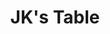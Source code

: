 ---
layout: place
title: "JK's Table"
permalink: /minnesota/edina/jk-s-table.html
stateAbbr: MN
stateName: Minnesota
cityName: Edina
place_id: ChIJ4zufmuUj9ocRVTkKIA3N8xA
photos:
  - name: >-
      places/ChIJ4zufmuUj9ocRVTkKIA3N8xA/photos/AeeoHcL-RuXyb6Ks9x9Yju1AShansGIaXslB5VO8exbW_KT-hMxpC5iFWa3khdfUlBd7nX7e3cVvcpNHsffbTrhkO2uQRTTUZPK-Cq5x1HncLF1au6N3Lf3KfmURSVsN7IGRMOMhSioSZGJJdn6Dv4Sc8Q-n4B5i9FzsiNY08-mbqxe2BID8LbgY09Wuz1p3qDRC3pi-hkVJRHavNqHD7dCZsSAAiq3PwklYaA3aQKpQDxb6VBKmbGFioJ21LjtUShuXBaWvnH48ap_mzFnRNsyxGxFX7acSz75Lnq6wGD2k7iB_oNgAU1IWBInITxJ44lhHLA0LEJNirT46-JrLLFSthViyLkSvc8y6rqubWG_Frn-qAw_2otfIHTi78SyfK6BGMbMuxjJOLNbrUAVAkpv-POfyZ_rNC7JKUlx2c-_JUGW7MqZ9
    widthPx: 3024
    heightPx: 4032
    authorAttributions:
      - displayName: Hot Seat Reviews
        uri: https://maps.google.com/maps/contrib/113677594900761522311
        photoUri: >-
          https://lh3.googleusercontent.com/a-/ALV-UjVlSClsD5cfdeME8tSL1_ABmNMrCUOPsJgV-TUsyb98peGUgLM=s100-p-k-no-mo
    flagContentUri: >-
      https://www.google.com/local/imagery/report/?cb_client=maps_api_places.places_api&image_key=!1e10!2sCIHM0ogKEICAgIC6nPDt6gE&hl=en-US
    googleMapsUri: >-
      https://www.google.com/maps/place//data=!3m4!1e2!3m2!1sCIHM0ogKEICAgIC6nPDt6gE!2e10!4m2!3m1!1s0x87f623e59a9f3be3:0x10f3cd0d200a3955
  - name: >-
      places/ChIJ4zufmuUj9ocRVTkKIA3N8xA/photos/AeeoHcLpki9NoNerVG4PhiVSbP4bwQ0JqngJpFU45L6t9IuBBpHcq4KOFps4ID65Tyuc_Y-GCG7kK3TxyOOdQApytGpMACVsVe0wYUHlOrodWPnkPCSyGc9-IbKF6JHRBLm38D3bzFRmLuw1ViDlIjTNQ1OJIYGb7oMAV7ra99_Qrp3Xc306qI7lyQB2YklstHSwYL8FGiDiZSDwSxeuCKyFzsGhwEJP84j0l4g9qM087igpHX09Qa_fhCfMmzDxkh4g-lHdMcc-dTqhTHRtg5-lYyoeSKODuXqeMDmm7bwrqJ7EkA
    widthPx: 750
    heightPx: 500
    authorAttributions:
      - displayName: JK's Table
        uri: https://maps.google.com/maps/contrib/116634052102779692296
        photoUri: >-
          https://lh3.googleusercontent.com/a-/ALV-UjWZPpzLxNKqRSrywvOklNYkU8AfxedDcLWZaT8M6XWY8P4h5UI=s100-p-k-no-mo
    flagContentUri: >-
      https://www.google.com/local/imagery/report/?cb_client=maps_api_places.places_api&image_key=!1e10!2sAF1QipNqZNj4T_epKeAoAG7tWBSXXqd1XBrj3b0RMTkL&hl=en-US
    googleMapsUri: >-
      https://www.google.com/maps/place//data=!3m4!1e2!3m2!1sAF1QipNqZNj4T_epKeAoAG7tWBSXXqd1XBrj3b0RMTkL!2e10!4m2!3m1!1s0x87f623e59a9f3be3:0x10f3cd0d200a3955
  - name: >-
      places/ChIJ4zufmuUj9ocRVTkKIA3N8xA/photos/AeeoHcKPlTrWimmTINkBvki74uGj1jHz1v39zj6rlPnommIcbXZ33drSQHR37AnZA9aCE6oB6aqPZ12dam_itC-HXOtVCLfIUxzZCWXEgMtDcfrbL-k9iTZL7LIr5-Au-cglpK-Hu7vWz65T5v-FwxH7y1-fhXRpMEENHkluRPgkfRkAkWcSlV1mayjdh8LwfP9KAWad2vJccQ2frrAx9DebPUf7bJZzGxc3MbymX0mjLrzAWKITmOlnRUOv6-G6nnacwjNp-Qd2O3fFlV3a5U1xs7FsxYR8nRw-xCKCy9CCLSa3rA
    widthPx: 750
    heightPx: 500
    authorAttributions:
      - displayName: JK's Table
        uri: https://maps.google.com/maps/contrib/116634052102779692296
        photoUri: >-
          https://lh3.googleusercontent.com/a-/ALV-UjWZPpzLxNKqRSrywvOklNYkU8AfxedDcLWZaT8M6XWY8P4h5UI=s100-p-k-no-mo
    flagContentUri: >-
      https://www.google.com/local/imagery/report/?cb_client=maps_api_places.places_api&image_key=!1e10!2sAF1QipP4jnNxS1yowY8T-ho8m91dEg-WbRU3QK96fdXn&hl=en-US
    googleMapsUri: >-
      https://www.google.com/maps/place//data=!3m4!1e2!3m2!1sAF1QipP4jnNxS1yowY8T-ho8m91dEg-WbRU3QK96fdXn!2e10!4m2!3m1!1s0x87f623e59a9f3be3:0x10f3cd0d200a3955
  - name: >-
      places/ChIJ4zufmuUj9ocRVTkKIA3N8xA/photos/AeeoHcLBo48FkImiCAWgKeA0ySHjPPZZC6_bketfJNdNOAI9ZyDU6-kOjPsCX7dD_17l2aMhoj91gxQtl2zFJ9eAWFvqBnjLq3ZZmp_xIxCazSMO4dzIKtqktaJT-lnssuHBLl4igayyh4HhsvuERW2sRsdLpgSYxApjGfbyhrrkfD_0s2EDFkC63qDGvROCXsxOLBSJLV6v940d90WyamcXEFJrzMJYySOB-VGNwoH-7GeDj_kfgPdgio_n-_gmcBhA36NMdBSHGAbJQMDO_tyuCzSlPgZQHvM0Tb54Rhn2kw5lYIZpiMUt5g4CyT8Sa94ex3VdFAslfq5zuIt1UW0HTB4h-Z8z6qXaJreD5CuuNqAADUdWa-msfEkHunHFdbhWjki1B-w0gERQLfoMtmdbu5cuRumoZcKEaqY-8OZKLmns6t8
    widthPx: 4080
    heightPx: 3072
    authorAttributions:
      - displayName: Andre
        uri: https://maps.google.com/maps/contrib/112415752346062296023
        photoUri: >-
          https://lh3.googleusercontent.com/a/ACg8ocJ-akPO1gEjbUkNw_UoOye3PdTGXiSGY7XlSot5WwWGq44l-A=s100-p-k-no-mo
    flagContentUri: >-
      https://www.google.com/local/imagery/report/?cb_client=maps_api_places.places_api&image_key=!1e10!2sCIHM0ogKEICAgID9sM6xtwE&hl=en-US
    googleMapsUri: >-
      https://www.google.com/maps/place//data=!3m4!1e2!3m2!1sCIHM0ogKEICAgID9sM6xtwE!2e10!4m2!3m1!1s0x87f623e59a9f3be3:0x10f3cd0d200a3955
  - name: >-
      places/ChIJ4zufmuUj9ocRVTkKIA3N8xA/photos/AeeoHcIW9mkEyrC3jqQsISvBsTGfqQ0CokRD9S7cFAMLHB9CwIrVHLwKoVBKY9_c3hNyy2BEVon7bT8XRSAXZvaV1hyrxlg4ZjPLnGEgffaGlZ8i_fmdJMTXKOP8AEWOdXn-n4p-bzw73jjwy0xfpJx4V6RcI86-8EGWv-BdD6O1ipqijcRlwrE6r9XRDGZkuzzRni2B-4kaVnNmy3YiWSfYQONjYrR5Ey2EVme_3M7EQE-HwxV4aVFVI4_eylvceZMbAf6qNqnuEVfECoUYRh_a8hDP_IHzJbErO2dHGtSV0OQEhmnl9Vz_NFH1jjxL0v08TagIarfjzrAXuuVCiimmOf7zdK6km2nr5cuGiNFnR4nMd3M9nkiSdwAPjoIXWGWmmRAdm6Fy-MjHSslW9UDPKGbNiRKXk4lN5DALrzdWpO9MXw
    widthPx: 3072
    heightPx: 4096
    authorAttributions:
      - displayName: Darla Thurner
        uri: https://maps.google.com/maps/contrib/114379330036920491873
        photoUri: >-
          https://lh3.googleusercontent.com/a-/ALV-UjVo2ZAAk6y1EDsWOh4_EhgbNPkviLaET_6TZSx1Eyzndtb17Cs=s100-p-k-no-mo
    flagContentUri: >-
      https://www.google.com/local/imagery/report/?cb_client=maps_api_places.places_api&image_key=!1e10!2sCIHM0ogKEICAgIDDr5y7HA&hl=en-US
    googleMapsUri: >-
      https://www.google.com/maps/place//data=!3m4!1e2!3m2!1sCIHM0ogKEICAgIDDr5y7HA!2e10!4m2!3m1!1s0x87f623e59a9f3be3:0x10f3cd0d200a3955
  - name: >-
      places/ChIJ4zufmuUj9ocRVTkKIA3N8xA/photos/AeeoHcKwqZgoj02h22qSv1xwWOZ2H5qI0yAdxAaYtmgG-n6cvLziPOLO0bGeWHIHG2KWTfdfdqz4AVMZBDpswOn5GHvzJ1rsBbQI3m33AHabbi2hDLCh1_GmDOdSNa54IbgTrvv80qOUxPS_S_QYnbSECZ--CwmSPvkZEHHO5Gfbo7HEN5EywB7zSQgQSiiAmJxV26yAAGBwK3oWuOYZ21XqkeD9x3Sw2RKF5EOr4yUfypGMVEQ_VG0m1RPdSKLVu1d6B5ORgRcMvBbMcfnRSMIjqpoUXIc4NJeNlN3upN1ruKqnpc7A6G53T2CltKk6jtLn9d1hSptGhsxVd-YyDC6qNEIA8_Nnvl0EsEGiQGqDV4Q-VgT1WwqsU48wrV8B14_j0sfdZVOkVxAjgLZnYSpQ2tZwAH5vNVDbJiCRkQ61n9IQ7Q
    widthPx: 4080
    heightPx: 3072
    authorAttributions:
      - displayName: Carolina Margaria
        uri: https://maps.google.com/maps/contrib/106136339225342169668
        photoUri: >-
          https://lh3.googleusercontent.com/a-/ALV-UjWh6xMEe507xSZHbJD51reIj3upmouva9LObe07h137R09T4bzU-A=s100-p-k-no-mo
    flagContentUri: >-
      https://www.google.com/local/imagery/report/?cb_client=maps_api_places.places_api&image_key=!1e10!2sCIHM0ogKEICAgICuyLzSVg&hl=en-US
    googleMapsUri: >-
      https://www.google.com/maps/place//data=!3m4!1e2!3m2!1sCIHM0ogKEICAgICuyLzSVg!2e10!4m2!3m1!1s0x87f623e59a9f3be3:0x10f3cd0d200a3955
  - name: >-
      places/ChIJ4zufmuUj9ocRVTkKIA3N8xA/photos/AeeoHcKclwe-nepcqeL7I3tVoW9HkaFvAvo7-l6pI-jd9Iab5DGc8Q7TDBVd7Cnzmc8HOMx_8ChVblsGVfLjqGFR62bytbKAMOF6FuA059t4G3KPzmk06QVj6Q_GXRl2YNySgMVCaHZ1vXYGKVkQS4Ylztmg6Q9KTwIYU-lwUKa2iQVMZSfGwkwe8cxMWYFHKwujWTsuqAURuG__e-u9qtgHtaYUkaIS2C618DgLFLS3t3qAnabtA1pZ-xqLruc9Qe4iix70Z4GKOcAUuZUbB_byqmRooBeZV2i8WxV6UZWhSminmnGqvQLlA2lU93OShxY2xtTPP3EOXp0KIdtxj3i--b8zz409aJ-y_9AjUJjoAWXoWcElvAv9DxEj7pfQtk_BzhfyuuDconz5pnTT7c_zqmn7gXYlQSm5vcqun56R7vQ
    widthPx: 4000
    heightPx: 2252
    authorAttributions:
      - displayName: Quynh Nguyen
        uri: https://maps.google.com/maps/contrib/115299294960223343865
        photoUri: >-
          https://lh3.googleusercontent.com/a-/ALV-UjUkEyQe86H21dn6SInYG1D7GP7h8_9qIKt2vkVhAQQldbPSncowBw=s100-p-k-no-mo
    flagContentUri: >-
      https://www.google.com/local/imagery/report/?cb_client=maps_api_places.places_api&image_key=!1e10!2sCIHM0ogKEICAgICx1tjqEw&hl=en-US
    googleMapsUri: >-
      https://www.google.com/maps/place//data=!3m4!1e2!3m2!1sCIHM0ogKEICAgICx1tjqEw!2e10!4m2!3m1!1s0x87f623e59a9f3be3:0x10f3cd0d200a3955
  - name: >-
      places/ChIJ4zufmuUj9ocRVTkKIA3N8xA/photos/AeeoHcIHXW3ette99-mNkQyWq5B08ZfXzTh1z0ota5Kb26N1h5KGkPw1GJu8kvGo1v7oI1_bO0iy0mVOC57bG00eSIfTIkD3LGOJSicA-Qz3KtlcpLDDJuiz9Yc-IFEKJO6QUVyXR5t64N3c225H4Q22dLpqMoUDXRZygq7L9v2Xa69_Stl289a3asYRpIQWUSkJtS_ZUrkwcfgVG4sc02G0p7y6J-NFdH682jbQlFik7Cgm7-ZAebFNJ4URk0bVjooJ2ChwFQBkNmheaubaw_N2erurqa3TFOI9MmxLAyuwttz3eJwt86OKfeII6OsDDNoAKq0El7CLobLOk3O9mPz5orxRy7X9khHSashaj4EA78NOO9JWJw6JyW-4IfvWVWjc3uXczfnwWCQaRD1tE9Rnz0RfaR0lyUA0sfjB28y8hQkQ-WL-
    widthPx: 4080
    heightPx: 3072
    authorAttributions:
      - displayName: Carolina Margaria
        uri: https://maps.google.com/maps/contrib/106136339225342169668
        photoUri: >-
          https://lh3.googleusercontent.com/a-/ALV-UjWh6xMEe507xSZHbJD51reIj3upmouva9LObe07h137R09T4bzU-A=s100-p-k-no-mo
    flagContentUri: >-
      https://www.google.com/local/imagery/report/?cb_client=maps_api_places.places_api&image_key=!1e10!2sCIHM0ogKEICAgICuyLzSlgE&hl=en-US
    googleMapsUri: >-
      https://www.google.com/maps/place//data=!3m4!1e2!3m2!1sCIHM0ogKEICAgICuyLzSlgE!2e10!4m2!3m1!1s0x87f623e59a9f3be3:0x10f3cd0d200a3955
  - name: >-
      places/ChIJ4zufmuUj9ocRVTkKIA3N8xA/photos/AeeoHcJC7pHAnjKhNbpVjDETcMlq9Ixfw2oeuA6aJ2wIfh6GaXQCZNv70J7Ig8HCUh6sBq0n0EqtdZCHnqoo1QQB0gphlys3z8INj8J3tc8v_oBZDHAMzi8w2ipxTYIT-R3PGAsFm0EDmHyngUlENYfY7nw3BIPGjt-SWkkpsL_qCdyI2ZHnzfAsBCqKBqa6GpNiscbfGpLXmThZXz2ch0irJOI_5CdtAIMxDl_HtevanQXqaThKcthvcl6YaAUSw07jMYdEQynR15DB6t9dmcnB5CVKEh57FoxePbHPtCCv_3gBeAxanySF8hYzBM8gAQygHZbx4z5W5E9V8ux6ZVzjIkSUmiRRJgwsIXf1cqxg3yicsIqGZr4conqVRLKJKwRqMkOkOc7eGypQpe6EtG7UPmVo0l60QcrndgO56f-cLTiRjA
    widthPx: 3024
    heightPx: 4032
    authorAttributions:
      - displayName: Xue Lee
        uri: https://maps.google.com/maps/contrib/104681109031221763603
        photoUri: >-
          https://lh3.googleusercontent.com/a-/ALV-UjWUrbXehc4f_9ewuQ0n8kgTt29Mb7Zcb4szO40ha4ok2dbfD042=s100-p-k-no-mo
    flagContentUri: >-
      https://www.google.com/local/imagery/report/?cb_client=maps_api_places.places_api&image_key=!1e10!2sCIHM0ogKEICAgIDDqrjXOQ&hl=en-US
    googleMapsUri: >-
      https://www.google.com/maps/place//data=!3m4!1e2!3m2!1sCIHM0ogKEICAgIDDqrjXOQ!2e10!4m2!3m1!1s0x87f623e59a9f3be3:0x10f3cd0d200a3955
  - name: >-
      places/ChIJ4zufmuUj9ocRVTkKIA3N8xA/photos/AeeoHcKmFgle9vKmPQCFScv58IGt-XM2IweT_I0xOmYfAzXx57dLqy82vS-vAn0EQDN7qjmsg4IAGn6-XpHKmdH-pya1DHy30jxmlsGmP1guq4PnghE8pXwQlHAi7SCCxc6prDW2V3KIpFeEnhwT89wXpyrDzjDugiFnMoJRYVI7nk1Tn7GNhy5-n_9UBkAklWV_TkhuJvzEea9xffSMmIugYHSN9hjGJIUB3GxKpItKIUSkE47cW0C7f_bcy2QXi1mLz3z5Zh1j2rBv8pWDAA6bsf63G6cQTKW1J4mqAkuy-ztx-nr6X6g0Fyyk7V0y7968u8BX4SS_hGW9DsE8cP4oLh0wttzi8HfxBB4nurPgIdDT4JuZRyap9cHSNiowYGAZ8De66Bsnxmo7XReIoQHV2jDw26S-FUbYfqZRXXDY-r88_tj_
    widthPx: 3000
    heightPx: 4000
    authorAttributions:
      - displayName: NC
        uri: https://maps.google.com/maps/contrib/118012563802760086261
        photoUri: >-
          https://lh3.googleusercontent.com/a/ACg8ocLEezcO8oAW6a7b0Dgnfy4K3J_McZ3Z07BRY_Yw4zL6QtM0PA=s100-p-k-no-mo
    flagContentUri: >-
      https://www.google.com/local/imagery/report/?cb_client=maps_api_places.places_api&image_key=!1e10!2sCIHM0ogKEICAgICNmZz-qQE&hl=en-US
    googleMapsUri: >-
      https://www.google.com/maps/place//data=!3m4!1e2!3m2!1sCIHM0ogKEICAgICNmZz-qQE!2e10!4m2!3m1!1s0x87f623e59a9f3be3:0x10f3cd0d200a3955
address: '7401 Metro Blvd #155, Edina, MN 55439, USA'
street: '7401 Metro Blvd #155'
city: Edina
state: MN
zip: '55439'
country: USA
neighborhood: null
latitude: '44.867464'
longitude: '-93.352211'
accessibility_options:
  wheelchairAccessibleParking: true
  wheelchairAccessibleEntrance: true
  wheelchairAccessibleRestroom: true
  wheelchairAccessibleSeating: true
business_status: OPERATIONAL
name: JK's Table
google_maps_links:
  directionsUri: >-
    https://www.google.com/maps/dir//''/data=!4m7!4m6!1m1!4e2!1m2!1m1!1s0x87f623e59a9f3be3:0x10f3cd0d200a3955!3e0
  placeUri: https://maps.google.com/?cid=1221545380203346261
  writeAReviewUri: >-
    https://www.google.com/maps/place//data=!4m3!3m2!1s0x87f623e59a9f3be3:0x10f3cd0d200a3955!12e1
  reviewsUri: >-
    https://www.google.com/maps/place//data=!4m4!3m3!1s0x87f623e59a9f3be3:0x10f3cd0d200a3955!9m1!1b1
  photosUri: >-
    https://www.google.com/maps/place//data=!4m3!3m2!1s0x87f623e59a9f3be3:0x10f3cd0d200a3955!10e5
primary_type: Japanese Restaurant
opening_hours:
  regular: null
  current: null
secondary_opening_hours:
  regular:
    weekdayDescriptions: null
    type: null
  current:
    weekdayDescriptions: null
    type: null
phone: (952) 831-0194
price_level: PRICE_LEVEL_INEXPENSIVE
price_range: $10 &ndash; $20
rating: '4.8'
rating_count: 568
website: http://www.jkstable.com/
description: >-
  Weekday breakfast & lunch spot for sushi, Asian bowls & American deli
  sandwiches in low-key digs.
reviews:
  - name: >-
      places/ChIJ4zufmuUj9ocRVTkKIA3N8xA/reviews/ChZDSUhNMG9nS0VJQ0FnTUN3enRMd2RBEAE
    relativePublishTimeDescription: 3 weeks ago
    rating: 5
    text:
      text: >-
        The best little lunch spot ever!!!! So fast, so cute, and seriously...
        So good! Bahn mi bun was so soft and fresh! Sushi, slapped!!!! SO FRESH!
        If they would have had wontons I would have cried, gyoza was good too!
        Wow!
      languageCode: en
    originalText:
      text: >-
        The best little lunch spot ever!!!! So fast, so cute, and seriously...
        So good! Bahn mi bun was so soft and fresh! Sushi, slapped!!!! SO FRESH!
        If they would have had wontons I would have cried, gyoza was good too!
        Wow!
      languageCode: en
    authorAttribution:
      displayName: Nicole Beyer
      uri: https://www.google.com/maps/contrib/105919931960670459296/reviews
      photoUri: >-
        https://lh3.googleusercontent.com/a-/ALV-UjWk4j_AxEfUuOHM8ZReMdDI_FKqTRXDWEXoScLuW1tg9P3DwVEd=s128-c0x00000000-cc-rp-mo-ba3
    publishTime: '2025-03-18T22:31:31.190798Z'
    flagContentUri: >-
      https://www.google.com/local/review/rap/report?postId=ChZDSUhNMG9nS0VJQ0FnTUN3enRMd2RBEAE&d=17924085&t=1
    googleMapsUri: >-
      https://www.google.com/maps/reviews/data=!4m6!14m5!1m4!2m3!1sChZDSUhNMG9nS0VJQ0FnTUN3enRMd2RBEAE!2m1!1s0x87f623e59a9f3be3:0x10f3cd0d200a3955
  - name: >-
      places/ChIJ4zufmuUj9ocRVTkKIA3N8xA/reviews/ChdDSUhNMG9nS0VJQ0FnSUREdzlqcTF3RRAB
    relativePublishTimeDescription: a year ago
    rating: 5
    text:
      text: >-
        This is some place that I would love to come back to. It’s an amazing
        Japanese restaurant that’s situated at the bottom of an office building
        that’s easy for many workers to get to. The best part is that they have
        an option for salmon head! Not alot of places serve that. The service
        was pretty good for the size of the restaurant they have. And the
        atmosphere here is almost never busy and fairly quiet. Will decently
        come back here again.
      languageCode: en
    originalText:
      text: >-
        This is some place that I would love to come back to. It’s an amazing
        Japanese restaurant that’s situated at the bottom of an office building
        that’s easy for many workers to get to. The best part is that they have
        an option for salmon head! Not alot of places serve that. The service
        was pretty good for the size of the restaurant they have. And the
        atmosphere here is almost never busy and fairly quiet. Will decently
        come back here again.
      languageCode: en
    authorAttribution:
      displayName: cyril xiong
      uri: https://www.google.com/maps/contrib/115554044130620210430/reviews
      photoUri: >-
        https://lh3.googleusercontent.com/a-/ALV-UjWQdkIVsjz2nBwCELhjJ9M5Uuc9NuV9-ieRV6ex0Iq-wmURLT8=s128-c0x00000000-cc-rp-mo-ba3
    publishTime: '2024-04-13T13:42:24.217127Z'
    flagContentUri: >-
      https://www.google.com/local/review/rap/report?postId=ChdDSUhNMG9nS0VJQ0FnSUREdzlqcTF3RRAB&d=17924085&t=1
    googleMapsUri: >-
      https://www.google.com/maps/reviews/data=!4m6!14m5!1m4!2m3!1sChdDSUhNMG9nS0VJQ0FnSUREdzlqcTF3RRAB!2m1!1s0x87f623e59a9f3be3:0x10f3cd0d200a3955
  - name: >-
      places/ChIJ4zufmuUj9ocRVTkKIA3N8xA/reviews/ChZDSUhNMG9nS0VJQ0FnTUNJeTRhdFpnEAE
    relativePublishTimeDescription: a week ago
    rating: 3
    text:
      text: >-
        Overpriced gyudon, took it to go, little dry and had a pittance of meat
        for almost $14.  I have eaten in before and it seems like you get a
        better deal dining in. Stick with the sushi or the sushi (poke) bowls.


        Soy sauce on to go was not included and was given one packet and told
        they will do it, "this time." Sorry, didn't know...I can't help but
        think rice dishes usually come with soy sauce.


        To the poor lady who tried to bus her own table to the front of the
        store, the lady who worked there was very rude to you. There was no need
        for that.
      languageCode: en
    originalText:
      text: >-
        Overpriced gyudon, took it to go, little dry and had a pittance of meat
        for almost $14.  I have eaten in before and it seems like you get a
        better deal dining in. Stick with the sushi or the sushi (poke) bowls.


        Soy sauce on to go was not included and was given one packet and told
        they will do it, "this time." Sorry, didn't know...I can't help but
        think rice dishes usually come with soy sauce.


        To the poor lady who tried to bus her own table to the front of the
        store, the lady who worked there was very rude to you. There was no need
        for that.
      languageCode: en
    authorAttribution:
      displayName: Dave Willis
      uri: https://www.google.com/maps/contrib/108631046090825071348/reviews
      photoUri: >-
        https://lh3.googleusercontent.com/a/ACg8ocIlOQkkif7fkfL9fXTc1lS45fbwUfpQYJFCd33dW6580ou76A=s128-c0x00000000-cc-rp-mo
    publishTime: '2025-04-04T18:03:22.799429Z'
    flagContentUri: >-
      https://www.google.com/local/review/rap/report?postId=ChZDSUhNMG9nS0VJQ0FnTUNJeTRhdFpnEAE&d=17924085&t=1
    googleMapsUri: >-
      https://www.google.com/maps/reviews/data=!4m6!14m5!1m4!2m3!1sChZDSUhNMG9nS0VJQ0FnTUNJeTRhdFpnEAE!2m1!1s0x87f623e59a9f3be3:0x10f3cd0d200a3955
  - name: >-
      places/ChIJ4zufmuUj9ocRVTkKIA3N8xA/reviews/ChdDSUhNMG9nS0VJQ0FnSUREcjV5N3JBRRAB
    relativePublishTimeDescription: 12 months ago
    rating: 5
    text:
      text: >-
        A very small but very efficiently run restaurant in the bottom floor of
        an office building! They are quick to get your food out, so perfect for
        lunch time. Prices are very good, portions are amazing. The ahi tuna was
        very flavorful and very fresh. The spicy chicken was excellent. The
        bread was fresh and perfect for this kind of sandwich. Tables are very
        small barely enough room for two people yet very accommodating. Service
        is fabulous and always with a smile!
      languageCode: en
    originalText:
      text: >-
        A very small but very efficiently run restaurant in the bottom floor of
        an office building! They are quick to get your food out, so perfect for
        lunch time. Prices are very good, portions are amazing. The ahi tuna was
        very flavorful and very fresh. The spicy chicken was excellent. The
        bread was fresh and perfect for this kind of sandwich. Tables are very
        small barely enough room for two people yet very accommodating. Service
        is fabulous and always with a smile!
      languageCode: en
    authorAttribution:
      displayName: Darla Thurner
      uri: https://www.google.com/maps/contrib/114379330036920491873/reviews
      photoUri: >-
        https://lh3.googleusercontent.com/a-/ALV-UjVo2ZAAk6y1EDsWOh4_EhgbNPkviLaET_6TZSx1Eyzndtb17Cs=s128-c0x00000000-cc-rp-mo-ba5
    publishTime: '2024-04-16T23:01:02.359384Z'
    flagContentUri: >-
      https://www.google.com/local/review/rap/report?postId=ChdDSUhNMG9nS0VJQ0FnSUREcjV5N3JBRRAB&d=17924085&t=1
    googleMapsUri: >-
      https://www.google.com/maps/reviews/data=!4m6!14m5!1m4!2m3!1sChdDSUhNMG9nS0VJQ0FnSUREcjV5N3JBRRAB!2m1!1s0x87f623e59a9f3be3:0x10f3cd0d200a3955
  - name: >-
      places/ChIJ4zufmuUj9ocRVTkKIA3N8xA/reviews/ChdDSUhNMG9nS0VJQ0FnSURQczRucDlRRRAB
    relativePublishTimeDescription: 4 months ago
    rating: 5
    text:
      text: >-
        Love love love this sushi spot! Found it on a whim and now I go out of
        my way to get lunch here. The beef bowls and spicy tuna bowls are divine
        and the spicy tuna is by far the best in the city. The owners are also
        so sweet and kind. My husband and I highly recommend!
      languageCode: en
    originalText:
      text: >-
        Love love love this sushi spot! Found it on a whim and now I go out of
        my way to get lunch here. The beef bowls and spicy tuna bowls are divine
        and the spicy tuna is by far the best in the city. The owners are also
        so sweet and kind. My husband and I highly recommend!
      languageCode: en
    authorAttribution:
      displayName: Jackie
      uri: https://www.google.com/maps/contrib/107856456795775220357/reviews
      photoUri: >-
        https://lh3.googleusercontent.com/a-/ALV-UjW5B-GMDEWoOdzAeWGilP0JLXOCJALb6r_K8k-jo2j1BvijSu0dFQ=s128-c0x00000000-cc-rp-mo-ba3
    publishTime: '2024-12-05T12:26:13.428467Z'
    flagContentUri: >-
      https://www.google.com/local/review/rap/report?postId=ChdDSUhNMG9nS0VJQ0FnSURQczRucDlRRRAB&d=17924085&t=1
    googleMapsUri: >-
      https://www.google.com/maps/reviews/data=!4m6!14m5!1m4!2m3!1sChdDSUhNMG9nS0VJQ0FnSURQczRucDlRRRAB!2m1!1s0x87f623e59a9f3be3:0x10f3cd0d200a3955
parking_options:
  freeParkingLot: true
  valetParking: false
payment_options:
  acceptsCreditCards: true
  acceptsDebitCards: true
  acceptsCashOnly: false
  acceptsNfc: true
allow_dogs: null
curbside_pickup: false
delivery: true
dine_in: true
good_for_children: true
good_for_groups: null
good_for_sports: false
live_music: false
menu_for_children: false
outdoor_seating: false
reservable: false
restroom: true
serves_beer: false
serves_breakfast: null
serves_brunch: false
serves_cocktails: false
serves_coffee: null
serves_dinner: true
serves_dessert: true
serves_lunch: true
serves_vegetarian_food: true
serves_wine: false
takeout: true

---
